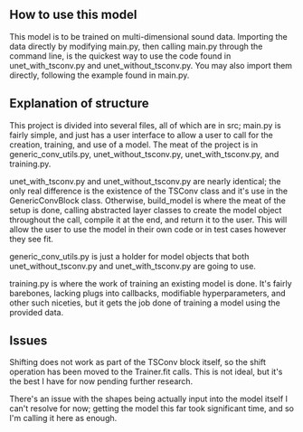 ## How to use this model

This model is to be trained on multi-dimensional sound data. Importing the data directly by modifying main.py, then calling main.py through the command line, is the quickest way to use the code found in unet_with_tsconv.py and unet_without_tsconv.py. You may also import them directly, following the example found in main.py.

## Explanation of structure
This project is divided into several files, all of which are in src; main.py is fairly simple, and just has a user interface to allow a user to call for the creation, training, and use of a model. The meat of the project is in generic_conv_utils.py, unet_without_tsconv.py, unet_with_tsconv.py, and training.py.

unet_with_tsconv.py and unet_without_tsconv.py are nearly identical; the only real difference is the existence of the TSConv class and it's use in the GenericConvBlock class.  Otherwise, build_model is where the meat of the setup is done, calling abstracted layer classes to create the model object throughout the call, compile it at the end, and return it to the user.  This will allow the user to use the model in their own code or in test cases however they see fit.

generic_conv_utils.py is just a holder for model objects that both unet_without_tsconv.py and unet_with_tsconv.py are going to use.

training.py is where the work of training an existing model is done. It's fairly barebones, lacking plugs into callbacks, modifiable hyperparameters, and other such niceties, but it gets the job done of training a model using the provided data.

## Issues

Shifting does not work as part of the TSConv block itself, so the shift operation has been moved to the Trainer.fit calls. This is not ideal, but it's the best I have for now pending further research.

There's an issue with the shapes being actually input into the model itself I can't resolve for now; getting the model this far took significant time, and so I'm calling it here as enough.

